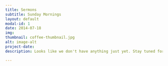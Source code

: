 ```yaml
---
title: Sermons
subtitle: Sunday Mornings
layout: default
modal-id: 1
date: 2014-07-18
img:  
thumbnail: coffee-thumbnail.jpg
alt: image-alt
project-date: 
description: Looks like we don't have anything just yet. Stay tuned for messages, media and more.

---
```

